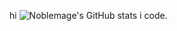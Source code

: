 hi
![Noblemage's GitHub stats](https://github-readme-stats.vercel.app/api?username=noblemage&show_icons=true&theme=dracula)
i code.
<!---
noblemage/noblemage is a ✨ special ✨ repository because its `README.md` (this file) appears on your GitHub profile.
You can click the Preview link to take a look at your changes.
--->
